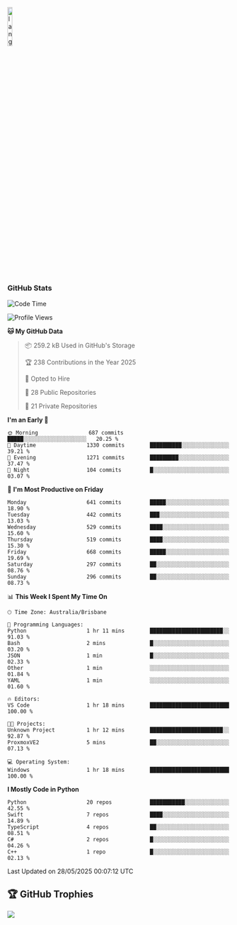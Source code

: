 <p align="left"><img width=15%" src="https://github.com/alansmathew/alansmathew/raw/master/lang.gif" alt="lang image here" /></p>

# <h3 align="left">GitHub Stats</h3>

<!--START_SECTION:waka-->
![Code Time](http://img.shields.io/badge/Code%20Time-573%20hrs%2046%20mins-blue)

![Profile Views](http://img.shields.io/badge/Profile%20Views-0-blue)

**🐱 My GitHub Data** 

> 📦 259.2 kB Used in GitHub's Storage 
 > 
> 🏆 238 Contributions in the Year 2025
 > 
> 💼 Opted to Hire
 > 
> 📜 28 Public Repositories 
 > 
> 🔑 21 Private Repositories 
 > 
**I'm an Early 🐤** 

```text
🌞 Morning                687 commits         █████░░░░░░░░░░░░░░░░░░░░   20.25 % 
🌆 Daytime                1330 commits        ██████████░░░░░░░░░░░░░░░   39.21 % 
🌃 Evening                1271 commits        █████████░░░░░░░░░░░░░░░░   37.47 % 
🌙 Night                  104 commits         █░░░░░░░░░░░░░░░░░░░░░░░░   03.07 % 
```
📅 **I'm Most Productive on Friday** 

```text
Monday                   641 commits         █████░░░░░░░░░░░░░░░░░░░░   18.90 % 
Tuesday                  442 commits         ███░░░░░░░░░░░░░░░░░░░░░░   13.03 % 
Wednesday                529 commits         ████░░░░░░░░░░░░░░░░░░░░░   15.60 % 
Thursday                 519 commits         ████░░░░░░░░░░░░░░░░░░░░░   15.30 % 
Friday                   668 commits         █████░░░░░░░░░░░░░░░░░░░░   19.69 % 
Saturday                 297 commits         ██░░░░░░░░░░░░░░░░░░░░░░░   08.76 % 
Sunday                   296 commits         ██░░░░░░░░░░░░░░░░░░░░░░░   08.73 % 
```


📊 **This Week I Spent My Time On** 

```text
🕑︎ Time Zone: Australia/Brisbane

💬 Programming Languages: 
Python                   1 hr 11 mins        ███████████████████████░░   91.03 % 
Bash                     2 mins              █░░░░░░░░░░░░░░░░░░░░░░░░   03.20 % 
JSON                     1 min               █░░░░░░░░░░░░░░░░░░░░░░░░   02.33 % 
Other                    1 min               ░░░░░░░░░░░░░░░░░░░░░░░░░   01.84 % 
YAML                     1 min               ░░░░░░░░░░░░░░░░░░░░░░░░░   01.60 % 

🔥 Editors: 
VS Code                  1 hr 18 mins        █████████████████████████   100.00 % 

🐱‍💻 Projects: 
Unknown Project          1 hr 12 mins        ███████████████████████░░   92.87 % 
ProxmoxVE2               5 mins              ██░░░░░░░░░░░░░░░░░░░░░░░   07.13 % 

💻 Operating System: 
Windows                  1 hr 18 mins        █████████████████████████   100.00 % 
```

**I Mostly Code in Python** 

```text
Python                   20 repos            ███████████░░░░░░░░░░░░░░   42.55 % 
Swift                    7 repos             ████░░░░░░░░░░░░░░░░░░░░░   14.89 % 
TypeScript               4 repos             ██░░░░░░░░░░░░░░░░░░░░░░░   08.51 % 
C#                       2 repos             █░░░░░░░░░░░░░░░░░░░░░░░░   04.26 % 
C++                      1 repo              █░░░░░░░░░░░░░░░░░░░░░░░░   02.13 % 
```




 Last Updated on 28/05/2025 00:07:12 UTC
<!--END_SECTION:waka-->

## 🏆 GitHub Trophies

![](https://github-profile-trophy.vercel.app/?username=samh06&theme=discord&no-frame=true&no-bg=false&margin-w=4)
